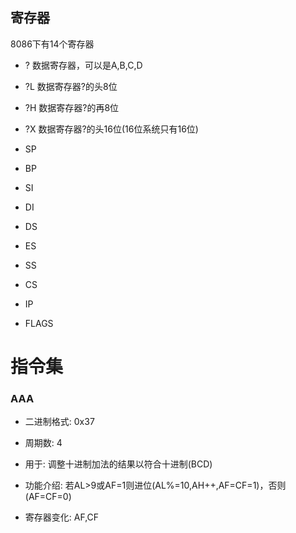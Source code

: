 ## 寄存器

8086下有14个寄存器

* ? 数据寄存器，可以是A,B,C,D

* ?L 数据寄存器?的头8位

* ?H 数据寄存器?的再8位

* ?X 数据寄存器?的头16位(16位系统只有16位)

* SP

* BP

* SI

* DI

* DS

* ES

* SS

* CS

* IP

* FLAGS

# 指令集

### AAA

* 二进制格式: 0x37

* 周期数: 4

* 用于: 调整十进制加法的结果以符合十进制(BCD)

* 功能介绍: 若AL>9或AF=1则进位(AL%=10,AH++,AF=CF=1)，否则(AF=CF=0)

* 寄存器变化: AF,CF


